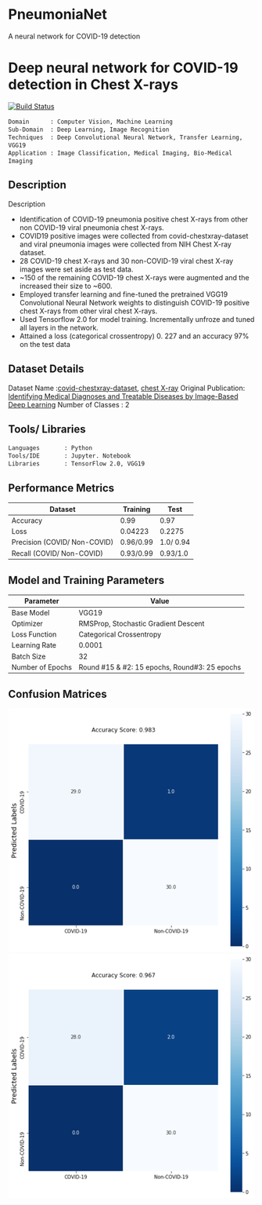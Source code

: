 # PneumoniaNet
A neural network for COVID-19 detection
# Deep neural network for COVID-19 detection in Chest X-rays
[![Build Status](https://travis-ci.org/joemccann/dillinger.svg?branch=master)](https://travis-ci.org/joemccann/dillinger)

```
Domain 		: Computer Vision, Machine Learning
Sub-Domain	: Deep Learning, Image Recognition
Techniques	: Deep Convolutional Neural Network, Transfer Learning, VGG19
Application	: Image Classification, Medical Imaging, Bio-Medical Imaging
```


## Description
Description
* Identification of COVID-19 pneumonia positive chest X-rays from other non COVID-19 viral pneumonia chest X-rays.
* COVID19 positive images were collected from covid-chestxray-dataset and viral pneumonia images were collected from NIH Chest X-ray dataset.
* 28 COVID-19 chest X-rays and 30 non-COVID-19 viral chest X-ray images were set aside as test data.
* ~150 of the remaining COVID-19 chest X-rays were augmented and the increased their size to ~600.
* Employed transfer learning and fine-tuned the pretrained VGG19 Convolutional Neural Network weights to distinguish COVID-19 positive chest X-rays from other viral chest X-rays. 
* Used Tensorflow 2.0 for model training. Incrementally unfroze and tuned all layers in the network.
* Attained a loss (categorical crossentropy) 0. 227 and an accuracy 97% on the test data


## Dataset Details

Dataset Name		    :[covid-chestxray-dataset](https://github.com/ieee8023/covid-chestxray-dataset), [chest X-ray](http://www.cell.com/cell/fulltext/S0092-8674(18)30154-5)
Original Publication: [Identifying Medical Diagnoses and Treatable Diseases by Image-Based Deep Learning](https://www.kaggle.com/paultimothymooney/chest-xray-pneumonia)
Number of Classes		: 2

## Tools/ Libraries
```
Languages	    : Python
Tools/IDE	    : Jupyter. Notebook
Libraries	    : TensorFlow 2.0, VGG19
```

## Performance Metrics
| Dataset | Training | Test |
| ------- | -------- | ---------- |
| Accuracy | 0.99	| 0.97 |
| Loss | 0.04223 | 0.2275 |
| Precision (COVID/ Non-COVID)| 0.96/0.99 | 1.0/ 0.94 |
 | Recall (COVID/ Non-COVID)| 0.93/0.99 |	0.93/1.0 |

## Model and Training Parameters
| Parameter | Value |
| --------- | ----- |
| Base Model |VGG19	| 
| Optimizer | RMSProp, Stochastic Gradient Descent |
| Loss Function | Categorical Crossentropy |
| Learning Rate | 0.0001 |
| Batch Size | 32 |
| Number of Epochs | Round #15 & #2: 15 epochs, Round#3: 25 epochs |	
 

## Confusion Matrices
![VGG19](confusion_matrix_02.png)
![VGG19](confusion_matrix_03.png)


